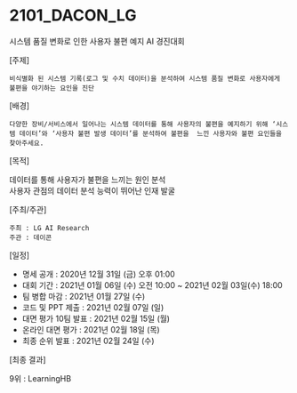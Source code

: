 # 2101_DACON_LG
시스템 품질 변화로 인한 사용자 불편 예지 AI 경진대회  


[주제]  
  
	비식별화 된 시스템 기록(로그 및 수치 데이터)을 분석하여 시스템 품질 변화로 사용자에게 불편을 야기하는 요인을 진단  

[배경]  
  
	다양한 장비/서비스에서 일어나는 시스템 데이터를 통해 사용자의 불편을 예지하기 위해 ‘시스템 데이터’와 ‘사용자 불편 발생 데이터’를 분석하여 불편을  느낀 사용자와 불편 요인들을 찾아주세요.  

[목적]  
  
  데이터를 통해 사용자가 불편을 느끼는 원인 분석  
  사용자 관점의 데이터 분석 능력이 뛰어난 인재 발굴  

[주최/주관]  
  
	주최 : LG AI Research  
	주관 : 데이콘  
  
  
[일정]  
  
- 명세 공개 : 2020년 12월 31일 (금) 오후 01:00
- 대회 기간 : 2021년 01월 06일 (수) 오전 10:00 ~ 2021년 02월 03일(수) 18:00
- 팀 병합 마감 : 2021년 01월 27일 (수)
- 코드 및 PPT 제출 : 2021년 02월 07일 (일)
- 대면 평가 10팀 발표 : 2021년 02월 15일 (월)
- 온라인 대면 평가 : 2021년 02월 18일 (목)
- 최종 순위 발표 : 2021년 02월 24일 (수)  

[최종 결과]

  9위 : LearningHB  
  
  
  
  
